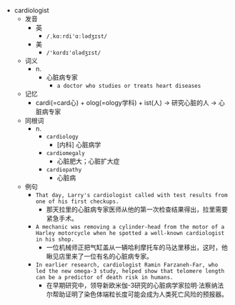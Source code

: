 - cardiologist
  - 发音
    - 英
      - `/ˌkɑːrdi'ɑːlədʒɪst/`
    - 美
      - `/'kɑrdɪ'ɑlədʒɪst/`
  - 词义
    - n.
      - 心脏病专家
        - `a doctor who studies or treats heart diseases`
  - 记忆
    - cardi(=card心) + olog(=ology学科) + ist(人) → 研究心脏的人 → 心脏病专家
  - 同根词
    - n.
      - `cardiology`
        - [内科] 心脏病学
      - `cardiomegaly`
        - 心脏肥大；心脏扩大症
      - `cardiopathy`
        - 心脏病
  - 例句
    - `That day, Larry's cardiologist called with test results from one of his first checkups.`
      - 那天拉里的心脏病专家医师从他的第一次检查结果得出，拉里需要紧急手术。
    - `A mechanic was removing a cylinder-head from the motor of a Harley motorcycle when he spotted a well-known cardiologist in his shop.`
      - 一位机械师正把气缸盖从一辆哈利摩托车的马达里移出，这时，他瞅见店里来了一位有名的心脏病专家。
    - `In earlier research, cardiologist Ramin Farzaneh-Far, who led the new omega-3 study, helped show that telomere length can be a predictor of death risk in humans.`
      - 在早期研究中，领导新欧米伽-3研究的心脏病学家拉明·法察纳法尔帮助证明了染色体端粒长度可能会成为人类死亡风险的预报器。

